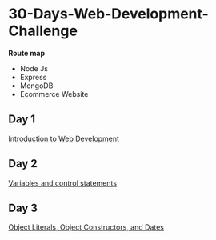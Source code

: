 # 30-Days-Web-Development-Challenge

**Route map**
- Node Js
- Express
- MongoDB
- Ecommerce Website

## Day 1 
[Introduction to Web Development](https://github.com/augustine-aj/30-Days-Web-Development-Challenge/tree/main/Day%201)

## Day 2
[Variables and control statements](https://github.com/augustine-aj/30-Days-Web-Development-Challenge/tree/main/Day%202)

## Day 3
[Object Literals, Object Constructors, and Dates](https://github.com/augustine-aj/30-Days-Web-Development-Challenge/tree/main/Day%203)
